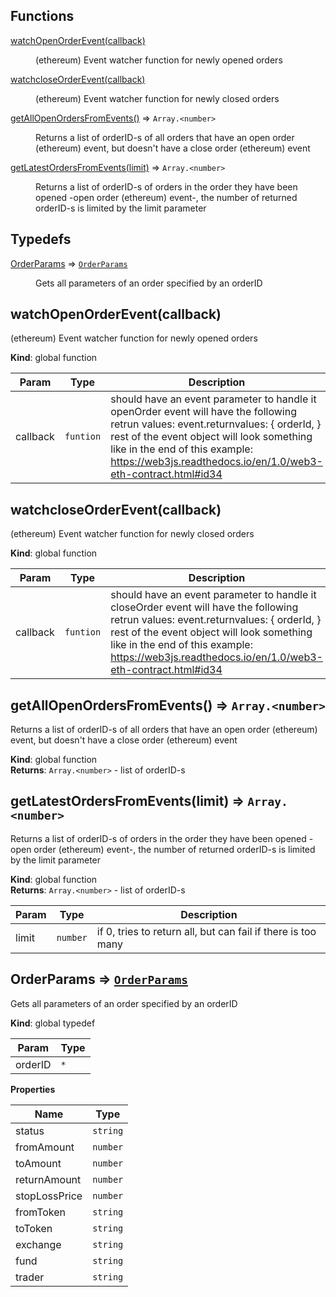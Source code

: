 ## Functions

<dl>
<dt><a href="#watchOpenOrderEvent">watchOpenOrderEvent(callback)</a></dt>
<dd><p>(ethereum) Event watcher function for newly opened orders</p>
</dd>
<dt><a href="#watchcloseOrderEvent">watchcloseOrderEvent(callback)</a></dt>
<dd><p>(ethereum) Event watcher function for newly closed orders</p>
</dd>
<dt><a href="#getAllOpenOrdersFromEvents">getAllOpenOrdersFromEvents()</a> ⇒ <code>Array.&lt;number&gt;</code></dt>
<dd><p>Returns a list of orderID-s of all orders that have an open order (ethereum) event, 
but doesn&#39;t have a close order (ethereum) event</p>
</dd>
<dt><a href="#getLatestOrdersFromEvents">getLatestOrdersFromEvents(limit)</a> ⇒ <code>Array.&lt;number&gt;</code></dt>
<dd><p>Returns a list of orderID-s of orders in the order they have been opened -open order (ethereum) event-, 
the number of returned orderID-s is limited by the limit parameter</p>
</dd>
</dl>

## Typedefs

<dl>
<dt><a href="#OrderParams">OrderParams</a> ⇒ <code><a href="#OrderParams">OrderParams</a></code></dt>
<dd><p>Gets all parameters of an order specified by an orderID</p>
</dd>
</dl>

<a name="watchOpenOrderEvent"></a>

## watchOpenOrderEvent(callback)
(ethereum) Event watcher function for newly opened orders

**Kind**: global function  

| Param | Type | Description |
| --- | --- | --- |
| callback | <code>funtion</code> | should have an event parameter to handle it openOrder event will have the following retrun values: event.returnvalues: {  orderId, } rest of the event object will look something like in the end of this example: https://web3js.readthedocs.io/en/1.0/web3-eth-contract.html#id34 |

<a name="watchcloseOrderEvent"></a>

## watchcloseOrderEvent(callback)
(ethereum) Event watcher function for newly closed orders

**Kind**: global function  

| Param | Type | Description |
| --- | --- | --- |
| callback | <code>funtion</code> | should have an event parameter to handle it closeOrder event will have the following retrun values: event.returnvalues: {  orderId, } rest of the event object will look something like in the end of this example: https://web3js.readthedocs.io/en/1.0/web3-eth-contract.html#id34 |

<a name="getAllOpenOrdersFromEvents"></a>

## getAllOpenOrdersFromEvents() ⇒ <code>Array.&lt;number&gt;</code>
Returns a list of orderID-s of all orders that have an open order (ethereum) event, 
but doesn't have a close order (ethereum) event

**Kind**: global function  
**Returns**: <code>Array.&lt;number&gt;</code> - list of orderID-s  
<a name="getLatestOrdersFromEvents"></a>

## getLatestOrdersFromEvents(limit) ⇒ <code>Array.&lt;number&gt;</code>
Returns a list of orderID-s of orders in the order they have been opened -open order (ethereum) event-, 
the number of returned orderID-s is limited by the limit parameter

**Kind**: global function  
**Returns**: <code>Array.&lt;number&gt;</code> - list of orderID-s  

| Param | Type | Description |
| --- | --- | --- |
| limit | <code>number</code> | if 0, tries to return all, but can fail if there is too many |

<a name="OrderParams"></a>

## OrderParams ⇒ [<code>OrderParams</code>](#OrderParams)
Gets all parameters of an order specified by an orderID

**Kind**: global typedef  

| Param | Type |
| --- | --- |
| orderID | <code>\*</code> | 

**Properties**

| Name | Type |
| --- | --- |
| status | <code>string</code> | 
| fromAmount | <code>number</code> | 
| toAmount | <code>number</code> | 
| returnAmount | <code>number</code> | 
| stopLossPrice | <code>number</code> | 
| fromToken | <code>string</code> | 
| toToken | <code>string</code> | 
| exchange | <code>string</code> | 
| fund | <code>string</code> | 
| trader | <code>string</code> | 


